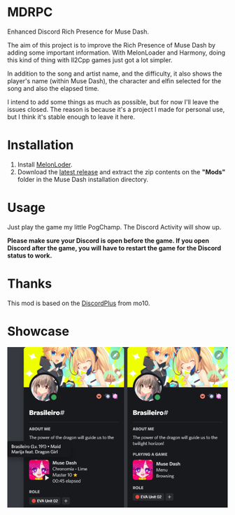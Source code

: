 # MDRPC
Enhanced Discord Rich Presence for Muse Dash.

The aim of this project is to improve the Rich Presence of Muse Dash by adding some important information. With MelonLoader and Harmony, doing this kind of thing with Il2Cpp games just got a lot simpler.

In addition to the song and artist name, and the difficulty, it also shows the player's name (within Muse Dash), the character and elfin selected for the song and also the elapsed time.

I intend to add some things as much as possible, but for now I'll leave the issues closed. The reason is because it's a project I made for personal use, but I think it's stable enough to leave it here.

# Installation
1. Install [MelonLoder](https://github.com/LavaGang/MelonLoader).
2. Download the [latest release](https://github.com/Braasileiro/MDRPC/releases/latest) and extract the zip contents on the **"Mods"** folder in the Muse Dash installation directory.

# Usage
Just play the game my little PogChamp. The Discord Activity will show up.

**Please make sure your Discord is open before the game. If you open Discord after the game, you will have to restart the game for the Discord status to work.**

# Thanks
This mod is based on the [DiscordPlus](https://github.com/mo10/DiscordPlus) from mo10.

# Showcase
<p align="center">
  <img src="./Assets/Readme/discord_status.png">
</p>
